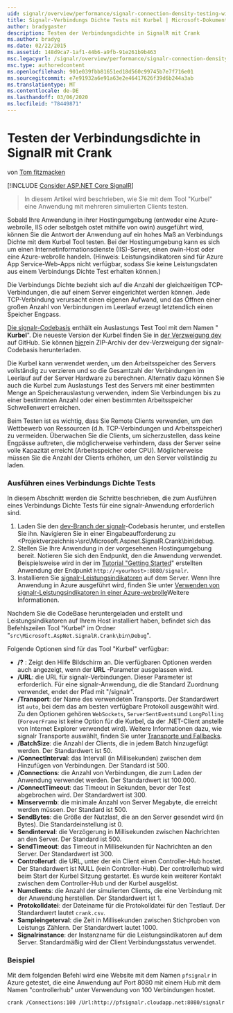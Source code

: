 ```yaml
---
uid: signalr/overview/performance/signalr-connection-density-testing-with-crank
title: Signalr-Verbindungs Dichte Tests mit Kurbel | Microsoft-Dokumentation
author: bradygaster
description: Testen der Verbindungsdichte in SignalR mit Crank
ms.author: bradyg
ms.date: 02/22/2015
ms.assetid: 148d9ca7-1af1-44b6-a9fb-91e261b9b463
msc.legacyurl: /signalr/overview/performance/signalr-connection-density-testing-with-crank
msc.type: authoredcontent
ms.openlocfilehash: 901e039fbb81651ed18d560c99745b7e7f716e01
ms.sourcegitcommit: e7e91932a6e91a63e2e46417626f39d6b244a3ab
ms.translationtype: MT
ms.contentlocale: de-DE
ms.lasthandoff: 03/06/2020
ms.locfileid: "78449871"
---
```

# <a name="signalr-connection-density-testing-with-crank"></a>Testen der Verbindungsdichte in SignalR mit Crank

von [Tom fitzmacken](https://github.com/tfitzmac)

[!INCLUDE [Consider ASP.NET Core SignalR](~/includes/signalr/signalr-version-disambiguation.md)]

> In diesem Artikel wird beschrieben, wie Sie mit dem Tool "Kurbel" eine Anwendung mit mehreren simulierten Clients testen.

Sobald Ihre Anwendung in ihrer Hostingumgebung (entweder eine Azure-webrolle, IIS oder selbstgeh ostet mithilfe von owin) ausgeführt wird, können Sie die Antwort der Anwendung auf ein hohes Maß an Verbindungs Dichte mit dem Kurbel Tool testen. Bei der Hostingumgebung kann es sich um einen Internetinformationsdienste (IIS)-Server, einen owin-Host oder eine Azure-webrolle handeln. (Hinweis: Leistungsindikatoren sind für Azure App Service-Web-Apps nicht verfügbar, sodass Sie keine Leistungsdaten aus einem Verbindungs Dichte Test erhalten können.)

Die Verbindungs Dichte bezieht sich auf die Anzahl der gleichzeitigen TCP-Verbindungen, die auf einem Server eingerichtet werden können. Jede TCP-Verbindung verursacht einen eigenen Aufwand, und das Öffnen einer großen Anzahl von Verbindungen im Leerlauf erzeugt letztendlich einen Speicher Engpass.

[Die signalr-Codebasis](https://github.com/signalr/signalr) enthält ein Auslastungs Test Tool mit dem Namen " **Kurbel**". Die neueste Version der Kurbel finden Sie in [der Verzweigung dev](https://github.com/SignalR/signalr/tree/dev) auf GitHub. Sie können [hier](https://github.com/SignalR/SignalR/archive/dev.zip)ein ZIP-Archiv der dev-Verzweigung der signalr-Codebasis herunterladen.

Die Kurbel kann verwendet werden, um den Arbeitsspeicher des Servers vollständig zu verzieren und so die Gesamtzahl der Verbindungen im Leerlauf auf der Server Hardware zu berechnen. Alternativ dazu können Sie auch die Kurbel zum Auslastungs Test des Servers mit einer bestimmten Menge an Speicherauslastung verwenden, indem Sie Verbindungen bis zu einer bestimmten Anzahl oder einen bestimmten Arbeitsspeicher Schwellenwert erreichen.

Beim Testen ist es wichtig, dass Sie Remote Clients verwenden, um den Wettbewerb von Ressourcen (d.h. TCP-Verbindungen und Arbeitsspeicher) zu vermeiden. Überwachen Sie die Clients, um sicherzustellen, dass keine Engpässe auftreten, die möglicherweise verhindern, dass der Server seine volle Kapazität erreicht (Arbeitsspeicher oder CPU). Möglicherweise müssen Sie die Anzahl der Clients erhöhen, um den Server vollständig zu laden.

### <a name="running-a-connection-density-test"></a>Ausführen eines Verbindungs Dichte Tests

In diesem Abschnitt werden die Schritte beschrieben, die zum Ausführen eines Verbindungs Dichte Tests für eine signalr-Anwendung erforderlich sind.

1. Laden Sie den [dev-Branch der signalr](https://github.com/SignalR/SignalR/archive/dev.zip)-Codebasis herunter, und erstellen Sie ihn. Navigieren Sie in einer Eingabeaufforderung zu &lt;Projektverzeichnis&gt;\src\Microsoft.Aspnet.SignalR.Crank\bin\debug.
2. Stellen Sie Ihre Anwendung in der vorgesehenen Hostingumgebung bereit. Notieren Sie sich den Endpunkt, den die Anwendung verwendet. Beispielsweise wird in der im [Tutorial "Getting Started](../getting-started/tutorial-getting-started-with-signalr.md)" erstellten Anwendung der Endpunkt `http://<yourhost>:8080/signalr`.
3. Installieren Sie [signalr-Leistungsindikatoren](signalr-performance.md#perfcounters) auf dem Server. Wenn Ihre Anwendung in Azure ausgeführt wird, finden Sie unter [Verwenden von signalr-Leistungsindikatoren in einer Azure-webrolle](using-signalr-performance-counters-in-an-azure-web-role.md)Weitere Informationen.

Nachdem Sie die CodeBase heruntergeladen und erstellt und Leistungsindikatoren auf Ihrem Host installiert haben, befindet sich das Befehlszeilen Tool "Kurbel" im Ordner "`src\Microsoft.AspNet.SignalR.Crank\bin\Debug`".

Folgende Optionen sind für das Tool "Kurbel" verfügbar:

- **/?** : Zeigt den Hilfe Bildschirm an. Die verfügbaren Optionen werden auch angezeigt, wenn der **URL** -Parameter ausgelassen wird.
- **/URL**: die URL für signalr-Verbindungen. Dieser Parameter ist erforderlich. Für eine signalr-Anwendung, die die Standard Zuordnung verwendet, endet der Pfad mit "/signalr".
- **/Transport**: der Name des verwendeten Transports. Der Standardwert ist `auto`, bei dem das am besten verfügbare Protokoll ausgewählt wird. Zu den Optionen gehören `WebSockets`, `ServerSentEvents`und `LongPolling` (`ForeverFrame` ist keine Option für die Kurbel, da der .NET-Client anstelle von Internet Explorer verwendet wird). Weitere Informationen dazu, wie signalr Transporte auswählt, finden Sie unter [Transporte und Fallbacks](../getting-started/introduction-to-signalr.md#transports).
- **/BatchSize**: die Anzahl der Clients, die in jedem Batch hinzugefügt werden. Der Standardwert ist 50.
- **/ConnectInterval**: das Intervall (in Millisekunden) zwischen dem Hinzufügen von Verbindungen. Der Standard ist 500.
- **/Connections**: die Anzahl von Verbindungen, die zum Laden der Anwendung verwendet werden. Der Standardwert ist 100.000.
- **/ConnectTimeout**: das Timeout in Sekunden, bevor der Test abgebrochen wird. Der Standardwert ist 300.
- **Minservermb**: die minimale Anzahl von Server Megabyte, die erreicht werden müssen. Der Standard ist 500.
- **SendBytes**: die Größe der Nutzlast, die an den Server gesendet wird (in Bytes). Die Standardeinstellung ist 0.
- **Sendinterval**: die Verzögerung in Millisekunden zwischen Nachrichten an den Server. Der Standard ist 500.
- **SendTimeout**: das Timeout in Millisekunden für Nachrichten an den Server. Der Standardwert ist 300.
- **Controllerurl**: die URL, unter der ein Client einen Controller-Hub hostet. Der Standardwert ist NULL (kein Controller-Hub). Der controllerhub wird beim Start der Kurbel Sitzung gestartet. Es wurde kein weiterer Kontakt zwischen dem Controller-Hub und der Kurbel ausgelöst.
- **Numclients**: die Anzahl der simulierten Clients, die eine Verbindung mit der Anwendung herstellen. Der Standardwert ist 1.
- **Protokolldatei**: der Dateiname für die Protokolldatei für den Testlauf. Der Standardwert lautet `crank.csv`.
- **Sampleingeterval**: die Zeit in Millisekunden zwischen Stichproben von Leistungs Zählern. Der Standardwert lautet 1000.
- **Signalrinstance**: der Instanzname für die Leistungsindikatoren auf dem Server. Standardmäßig wird der Client Verbindungsstatus verwendet.

### <a name="example"></a>Beispiel

Mit dem folgenden Befehl wird eine Website mit dem Namen `pfsignalr` in Azure getestet, die eine Anwendung auf Port 8080 mit einem Hub mit dem Namen "controllerhub" unter Verwendung von 100 Verbindungen hostet.

`crank /Connections:100 /Url:http://pfsignalr.cloudapp.net:8080/signalr`

